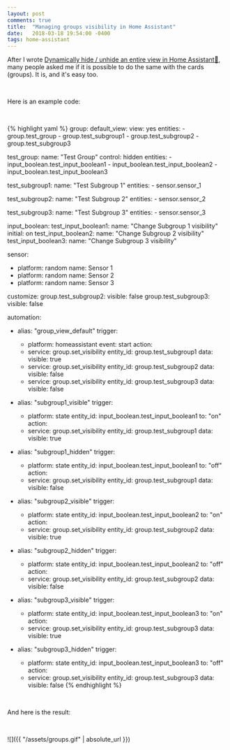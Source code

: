 ```yaml
---
layout: post
comments: true
title:  "Managing groups visibility in Home Assistant"
date:   2018-03-18 19:54:00 -0400
tags: home-assistant
---
```


After I wrote [Dynamically hide / unhide an entire view in Home Assistant🔗](https://bonani.tech/dynamically-hide-unhide-an-entire-view/), many people asked me if it is possible to do the same with the cards \(groups\). It is, and it's easy too.

<br />

Here is an example code:

<br />

{% highlight yaml %}
group:
  default_view:
    view: yes
    entities:
      - group.test_group
      - group.test_subgroup1
      - group.test_subgroup2
      - group.test_subgroup3

  test_group:
    name: "Test Group"
    control: hidden
    entities:
      - input_boolean.test_input_boolean1
      - input_boolean.test_input_boolean2
      - input_boolean.test_input_boolean3

  test_subgroup1:
    name: "Test Subgroup 1"
    entities:
      - sensor.sensor_1

  test_subgroup2:
    name: "Test Subgroup 2"
    entities:
      - sensor.sensor_2

  test_subgroup3:
    name: "Test Subgroup 3"
    entities:
      - sensor.sensor_3

input_boolean:
  test_input_boolean1:
    name: "Change Subgroup 1 visibility"
    initial: on
  test_input_boolean2:
    name: "Change Subgroup 2 visibility"
  test_input_boolean3:
    name: "Change Subgroup 3 visibility"

sensor:
  - platform: random
    name: Sensor 1
  - platform: random
    name: Sensor 2
  - platform: random
    name: Sensor 3

customize:
  group.test_subgroup2:
    visible: false
  group.test_subgroup3:
    visible: false

automation:
  - alias: "group_view_default"
    trigger:
      - platform: homeassistant
        event: start
    action:
      - service: group.set_visibility
        entity_id: group.test_subgroup1
        data:
          visible: true
      - service: group.set_visibility
        entity_id: group.test_subgroup2
        data:
          visible: false
      - service: group.set_visibility
        entity_id: group.test_subgroup3
        data:
          visible: false

  - alias: "subgroup1_visible"
    trigger:
      - platform: state
        entity_id: input_boolean.test_input_boolean1
        to: "on"
    action:
      - service: group.set_visibility
        entity_id: group.test_subgroup1
        data:
          visible: true

  - alias: "subgroup1_hidden"
    trigger:
      - platform: state
        entity_id: input_boolean.test_input_boolean1
        to: "off"
    action:
      - service: group.set_visibility
        entity_id: group.test_subgroup1
        data:
          visible: false

  - alias: "subgroup2_visible"
    trigger:
      - platform: state
        entity_id: input_boolean.test_input_boolean2
        to: "on"
    action:
      - service: group.set_visibility
        entity_id: group.test_subgroup2
        data:
          visible: true

  - alias: "subgroup2_hidden"
    trigger:
      - platform: state
        entity_id: input_boolean.test_input_boolean2
        to: "off"
    action:
      - service: group.set_visibility
        entity_id: group.test_subgroup2
        data:
          visible: false

  - alias: "subgroup3_visible"
    trigger:
      - platform: state
        entity_id: input_boolean.test_input_boolean3
        to: "on"
    action:
      - service: group.set_visibility
        entity_id: group.test_subgroup3
        data:
          visible: true

  - alias: "subgroup3_hidden"
    trigger:
      - platform: state
        entity_id: input_boolean.test_input_boolean3
        to: "off"
    action:
      - service: group.set_visibility
        entity_id: group.test_subgroup3
        data:
          visible: false
{% endhighlight %}

<br />

And here is the result:

<br />

![]({{ "/assets/groups.gif" | absolute_url }})